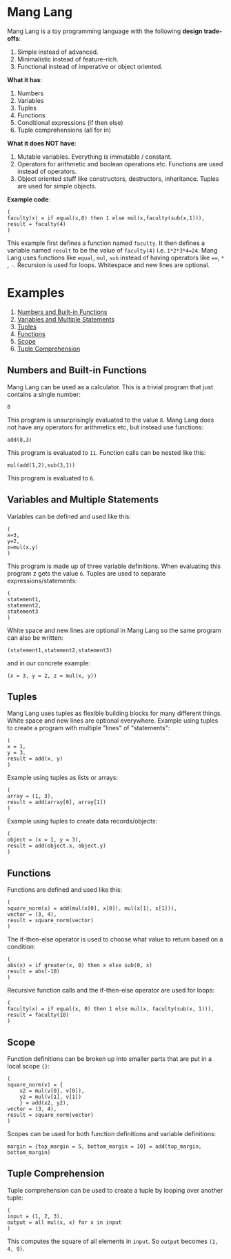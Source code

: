 # Mang Lang

Mang Lang is a toy programming language with the following **design trade-offs**:

1. Simple instead of advanced.
2. Minimalistic instead of feature-rich.
3. Functional instead of imperative or object oriented.

**What it has**:

1. Numbers
2. Variables
3. Tuples
4. Functions
5. Conditional expressions (if then else)
5. Tuple comprehensions (all for in)


**What it does NOT have**:

1. Mutable variables. Everything is immutable / constant.
2. Operators for arithmetic and boolean operations etc. Functions are used instead of operators.
3. Object oriented stuff like constructors, destructors, inheritance. Tuples are used for simple objects.

**Example code**:

```(
(
faculty(x) = if equal(x,0) then 1 else mul(x,faculty(sub(x,1))),
result = faculty(4)
)
```

This example first defines a function named `faculty`. It then defines a variable named `result` to be the value of `faculty(4)` i.e. `1*2*3*4=24`. Mang Lang uses functions like `equal`, `mul`, `sub` instead of having operators like `==`, `*` , `-`. Recursion is used for loops. Whitespace and new lines are optional.

# Examples

1. [Numbers and Built-in Functions](#numbers-and-built-in-functions)
2. [Variables and Multiple Statements](#variables-and-multiple-statements)
3. [Tuples](#tuples)
4. [Functions](#functions)
5. [Scope](#scope)
6. [Tuple Comprehension](#tuple-comprehension)

## Numbers and Built-in Functions

Mang Lang can be used as a calculator. This is a trivial program that just contains a single number:

```
8
```

This program is unsurprisingly evaluated to the value  `8`. Mang Lang does not have any operators for arithmetics etc, but instead use functions:

```
add(8,3)
```

This program is evaluated to `11`. Function calls can be nested like this:

````
mul(add(1,2),sub(3,1))
````

This program is evaluated to `6`.

## Variables and Multiple Statements

Variables can be defined and used like this:

```
(
x=3,
y=2,
z=mul(x,y)
)
```

This program is made up of three variable definitions. When evaluating this program z gets the value `6`. Tuples are used to separate expressions/statements:

```
(
statement1,
statement2,
statement3
)
```

White space and new lines are optional in Mang Lang so the same program can also be written:

```(
(statement1,statement2,statement3)
```

and in our concrete example:

```(
(x = 3, y = 2, z = mul(x, y))
```

## Tuples

Mang Lang uses tuples as flexible building blocks for many different things. White space and new lines are optional everywhere. Example using tuples to create a program with multiple "lines" of "statements":

```
(
x = 1,
y = 3,
result = add(x, y)
)
```

Example using tuples as lists or arrays:

```
(
array = (1, 3),
result = add(array[0], array[1])
)
```

Example using tuples to create data records/objects:

```
(
object = (x = 1, y = 3),
result = add(object.x, object.y)
)
```

## Functions

Functions are defined and used like this:

```
(
square_norm(x) = add(mul(x[0], x[0]), mul(x[1], x[1])),
vector = (3, 4),
result = square_norm(vector)
)
```

The if-then-else operator is used to choose what value to return based on a condition:

```
(
abs(x) = if greater(x, 0) then x else sub(0, x)
result = abs(-10)
)
```

Recursive function calls and the if-then-else operator are used for loops:

```
(
faculty(x) = if equal(x, 0) then 1 else mul(x, faculty(sub(x, 1))),
result = faculty(10)
)
```

## Scope

Function definitions can be broken up into smaller parts that are put in a local scope `{}`:

```
(
square_norm(v) = {
    x2 = mul(v[0], v[0]),
    y2 = mul(v[1], v[1])
    } = add(x2, y2),
vector = (3, 4),
result = square_norm(vector)
)
```

Scopes can be used for both function definitions and variable definitions:

```
margin = {top_margin = 5, bottom_margin = 10} = add(top_margin, bottom_margin)
```

## Tuple Comprehension

Tuple comprehension can be used to create a tuple by looping over another tuple:

```
(
input = (1, 2, 3),
output = all mul(x, x) for x in input
)
```
This computes the square of all elements in `input`.
So `output` becomes `(1, 4, 9)`.
